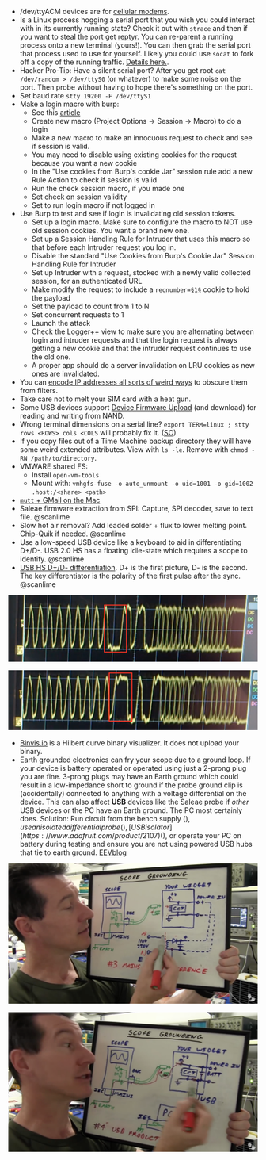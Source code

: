 * /dev/ttyACM devices are for [cellular modems](https://www.rfc1149.net/blog/2013/03/05/what-is-the-difference-between-devttyusbx-and-devttyacmx/).
* Is a Linux process hogging a serial port that you wish you could interact with in its currently running state? Check it out with `strace` and then if you want to steal the port get [reptyr](https://github.com/nelhage/reptyr). You can re-parent a running process onto a new terminal (yours!). You can then grab the serial port that process used to use for yourself. Likely you could use `socat` to fork off a copy of the running traffic. [Details here.](https://blog.nelhage.com/2011/02/changing-ctty/).
* Hacker Pro-Tip: Have a silent serial port? After you get root `cat /dev/random > /dev/ttyS0` (or whatever) to make some noise on the port. Then probe without having to hope there's something on the port.
* Set baud rate `stty 19200 -F /dev/ttyS1`
* Make a login macro with burp:
    - See this [article](http://fvaahe.com/creating-a-login-macro-for-burp-suite/)
    - Create new macro (Project Options -> Session -> Macro) to do a login
    - Make a new macro to make an innocuous request to check and see if session is valid.
    - You may need to disable using existing cookies for the request because you want a new cookie
    - In the "Use cookies from Burp's cookie Jar" session rule add a new Rule Action to check if session is valid
    - Run the check session macro, if you made one
    - Set check on session validity
    - Set to run login macro if not logged in
* Use Burp to test and see if login is invalidating old session tokens.
    - Set up a login macro. Make sure to configure the macro to NOT use old session cookies. You want a brand new one.
    - Set up a Session Handling Rule for Intruder that uses this macro so that before each Intruder request you log in.
    - Disable the standard "Use Cookies from Burp's Cookie Jar" Session Handling Rule for Intruder
    - Set up Intruder with a request, stocked with a newly valid collected session, for an authenticated URL
    - Make modify the request to include a `reqnumber=§1§` cookie to hold the payload
    - Set the payload to count from 1 to N
    - Set concurrent requests to 1
    - Launch the attack
    - Check the Logger++ view to make sure you are alternating between login and intruder requests and that the login request is always getting a new cookie and that the intruder request continues to use the old one.
    - A proper app should do a server invalidation on LRU cookies as new ones are invalidated.
* You can [encode IP addresses all sorts of weird ways](http://www.pc-help.org/obscure.htm) to obscure them from filters.
* Take care not to melt your SIM card with a heat gun.
* Some USB devices support [Device Firmware Upload](http://processors.wiki.ti.com/index.php/Linux_Core_U-Boot_User's_Guide#Writing_to_NAND_via_DFU) (and download) for reading and writing from NAND.
* Wrong terminal dimensions on a serial line? `export TERM=linux ; stty rows <ROWS> cols <COLS` will probably fix it. ([SO](http://unix.stackexchange.com/questions/106644/how-to-change-the-width-of-remote-serial-console))
* If you copy files out of a Time Machine backup directory they will have some weird extended attributes. View with `ls -le`. Remove with `chmod -RN /path/to/directory`.
* VMWARE shared FS:
    * Install `open-vm-tools`
    * Mount with: `vmhgfs-fuse -o auto_unmount -o uid=1001 -o gid=1002 .host:/<share> <path>`
* [`mutt` + GMail on the Mac](https://medium.com/@stessyco/gmail-from-the-command-line-with-mutt-mac-os-x-92d047bcd74f#.f40ny3mfn)
* Saleae firmware extraction from SPI: Capture, SPI decoder, save to text file. @scanlime
* Slow hot air removal? Add leaded solder + flux to lower melting point. Chip-Quik if needed. @scanlime
* Use a low-speed USB device like a keyboard to aid in differentiating D+/D-. USB 2.0 HS has a floating idle-state which requires a scope to identify. @scanlime
* [USB HS D+/D- differentiation](https://electronics.stackexchange.com/questions/73295/in-a-usb-cable-is-it-ok-to-swap-the-d-and-d-wires). D+ is the first picture, D- is the second. The key differentiator is the polarity of the first pulse after the sync. @scanlime

![USB 2.0 HS D+](USB_HS_D_plus.png)

![USB 2.0 HS D-](USB_HS_D_minus.png)

* [Binvis.io](http://binvis.io) is a Hilbert curve binary visualizer. It does not upload your binary.
* Earth grounded electronics can fry your scope due to a ground loop. If your device is battery operated or operated using just a 2-prong plug you are fine. 3-prong plugs may have an Earth ground which could result in a low-impedance short to ground if the probe ground clip is (accidentally) connected to anything with a voltage differential on the device. This can also affect **USB** devices like the Saleae probe if _other_ USB devices or the PC have an Earth ground. The PC most certainly does. Solution: Run circuit from the bench supply ($), use an isolated differential probe ($$), [USB isolator](https://www.adafruit.com/product/2107) ($), or operate your PC on battery during testing and ensure you are not using powered USB hubs that tie to earth ground. [EEVblog](https://www.youtube.com/watch?v=xaELqAo4kkQ)

![Ground Loop](ground_loop.png)

![Group Loop in USB](ground_loop_usb.png)
